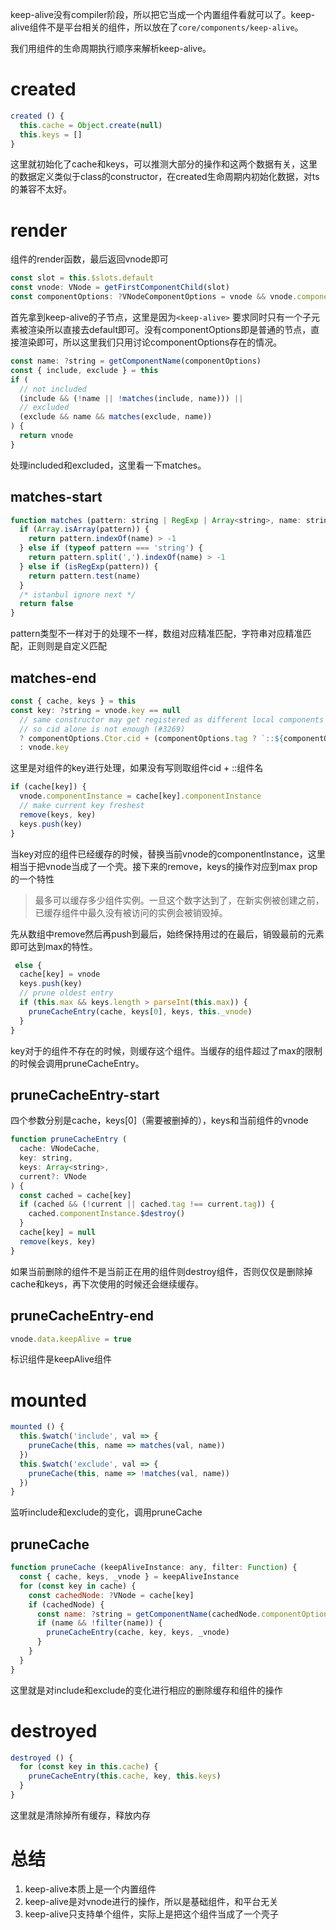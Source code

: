 keep-alive没有compiler阶段，所以把它当成一个内置组件看就可以了。keep-alive组件不是平台相关的组件，所以放在了`core/components/keep-alive`。

我们用组件的生命周期执行顺序来解析keep-alive。

# created

```js
created () {
  this.cache = Object.create(null)
  this.keys = []
}
```

这里就初始化了cache和keys，可以推测大部分的操作和这两个数据有关，这里的数据定义类似于class的constructor，在created生命周期内初始化数据，对ts的兼容不太好。

# render

组件的render函数，最后返回vnode即可

```js
const slot = this.$slots.default
const vnode: VNode = getFirstComponentChild(slot)
const componentOptions: ?VNodeComponentOptions = vnode && vnode.componentOptions
```

首先拿到keep-alive的子节点，这里是因为`<keep-alive>` 要求同时只有一个子元素被渲染所以直接去default即可。没有componentOptions即是普通的节点，直接渲染即可，所以这里我们只用讨论componentOptions存在的情况。

```js
const name: ?string = getComponentName(componentOptions)
const { include, exclude } = this
if (
  // not included
  (include && (!name || !matches(include, name))) ||
  // excluded
  (exclude && name && matches(exclude, name))
) {
  return vnode
}
```

处理included和excluded，这里看一下matches。

## matches-start

```js
function matches (pattern: string | RegExp | Array<string>, name: string): boolean {
  if (Array.isArray(pattern)) {
    return pattern.indexOf(name) > -1
  } else if (typeof pattern === 'string') {
    return pattern.split(',').indexOf(name) > -1
  } else if (isRegExp(pattern)) {
    return pattern.test(name)
  }
  /* istanbul ignore next */
  return false
}
```

pattern类型不一样对于的处理不一样，数组对应精准匹配，字符串对应精准匹配，正则则是自定义匹配

## matches-end

```js
const { cache, keys } = this
const key: ?string = vnode.key == null
  // same constructor may get registered as different local components
  // so cid alone is not enough (#3269)
  ? componentOptions.Ctor.cid + (componentOptions.tag ? `::${componentOptions.tag}` : '')
  : vnode.key
```

这里是对组件的key进行处理，如果没有写则取组件cid + ::组件名

```js
if (cache[key]) {
  vnode.componentInstance = cache[key].componentInstance
  // make current key freshest
  remove(keys, key)
  keys.push(key)
}
```

当key对应的组件已经缓存的时候，替换当前vnode的componentInstance，这里相当于把vnode当成了一个壳。接下来的remove，keys的操作对应到max prop的一个特性

> 最多可以缓存多少组件实例。一旦这个数字达到了，在新实例被创建之前，已缓存组件中最久没有被访问的实例会被销毁掉。

先从数组中remove然后再push到最后，始终保持用过的在最后，销毁最前的元素即可达到max的特性。

```js
 else {
  cache[key] = vnode
  keys.push(key)
  // prune oldest entry
  if (this.max && keys.length > parseInt(this.max)) {
    pruneCacheEntry(cache, keys[0], keys, this._vnode)
  }
}
```

key对于的组件不存在的时候，则缓存这个组件。当缓存的组件超过了max的限制的时候会调用pruneCacheEntry。

## pruneCacheEntry-start

四个参数分别是cache，keys[0]（需要被删掉的），keys和当前组件的vnode

```js
function pruneCacheEntry (
  cache: VNodeCache,
  key: string,
  keys: Array<string>,
  current?: VNode
) {
  const cached = cache[key]
  if (cached && (!current || cached.tag !== current.tag)) {
    cached.componentInstance.$destroy()
  }
  cache[key] = null
  remove(keys, key)
}
```

如果当前删除的组件不是当前正在用的组件则destroy组件，否则仅仅是删除掉cache和keys，再下次使用的时候还会继续缓存。

## pruneCacheEntry-end

```js
vnode.data.keepAlive = true
```

标识组件是keepAlive组件

# mounted

```js
mounted () {
  this.$watch('include', val => {
    pruneCache(this, name => matches(val, name))
  })
  this.$watch('exclude', val => {
    pruneCache(this, name => !matches(val, name))
  })
}
```

监听include和exclude的变化，调用pruneCache

## pruneCache

```js
function pruneCache (keepAliveInstance: any, filter: Function) {
  const { cache, keys, _vnode } = keepAliveInstance
  for (const key in cache) {
    const cachedNode: ?VNode = cache[key]
    if (cachedNode) {
      const name: ?string = getComponentName(cachedNode.componentOptions)
      if (name && !filter(name)) {
        pruneCacheEntry(cache, key, keys, _vnode)
      }
    }
  }
}
```

这里就是对include和exclude的变化进行相应的删除缓存和组件的操作

# destroyed

```js
destroyed () {
  for (const key in this.cache) {
    pruneCacheEntry(this.cache, key, this.keys)
  }
}
```

这里就是清除掉所有缓存，释放内存

# 总结

1. keep-alive本质上是一个内置组件
2. keep-alive是对vnode进行的操作，所以是基础组件，和平台无关
3. keep-alive只支持单个组件，实际上是把这个组件当成了一个壳子
